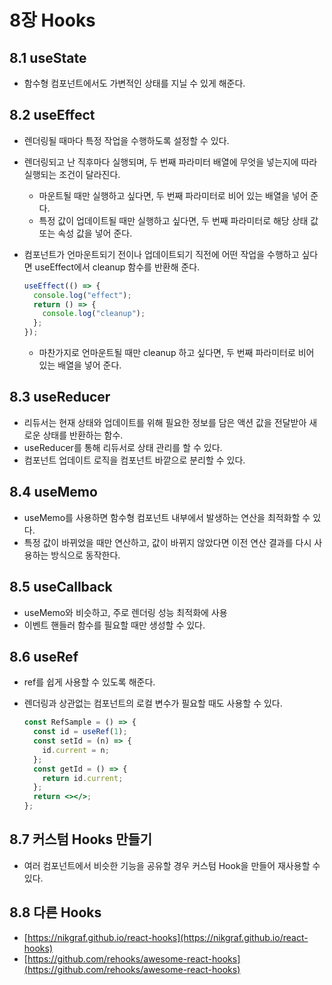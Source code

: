 # 8장 Hooks

## 8.1 useState

- 함수형 컴포넌트에서도 가변적인 상태를 지닐 수 있게 해준다.

## 8.2 useEffect

- 렌더링될 때마다 특정 작업을 수행하도록 설정할 수 있다.
- 렌더링되고 난 직후마다 실행되며, 두 번째 파라미터 배열에 무엇을 넣는지에 따라 실행되는 조건이 달라진다.
  - 마운트될 때만 실행하고 싶다면, 두 번째 파라미터로 비어 있는 배열을 넣어 준다.
  - 특정 값이 업데이트될 때만 실행하고 싶다면, 두 번째 파라미터로 해당 상태 값 또는 속성 값을 넣어 준다.
- 컴포넌트가 언마운트되기 전이나 업데이트되기 직전에 어떤 작업을 수행하고 싶다면 useEffect에서 cleanup 함수를 반환해 준다.

  ```jsx
  useEffect(() => {
    console.log("effect");
    return () => {
      console.log("cleanup");
    };
  });
  ```

  - 마찬가지로 언마운트될 때만 cleanup 하고 싶다면, 두 번째 파라미터로 비어 있는 배열을 넣어 준다.

## 8.3 useReducer

- 리듀서는 현재 상태와 업데이트를 위해 필요한 정보를 담은 액션 값을 전달받아 새로운 상태를 반환하는 함수.
- useReducer를 통해 리듀서로 상태 관리를 할 수 있다.
- 컴포넌트 업데이트 로직을 컴포넌트 바깥으로 분리할 수 있다.

## 8.4 useMemo

- useMemo를 사용하면 함수형 컴포넌트 내부에서 발생하는 연산을 최적화할 수 있다.
- 특정 값이 바뀌었을 때만 연산하고, 값이 바뀌지 않았다면 이전 연산 결과를 다시 사용하는 방식으로 동작한다.

## 8.5 useCallback

- useMemo와 비슷하고, 주로 렌더링 성능 최적화에 사용
- 이벤트 핸들러 함수를 필요할 때만 생성할 수 있다.

## 8.6 useRef

- ref를 쉽게 사용할 수 있도록 해준다.
- 렌더링과 상관없는 컴포넌트의 로컬 변수가 필요할 때도 사용할 수 있다.

  ```jsx
  const RefSample = () => {
    const id = useRef(1);
    const setId = (n) => {
      id.current = n;
    };
    const getId = () => {
      return id.current;
    };
    return <></>;
  };
  ```

## 8.7 커스텀 Hooks 만들기

- 여러 컴포넌트에서 비슷한 기능을 공유할 경우 커스텀 Hook을 만들어 재사용할 수 있다.

## 8.8 다른 Hooks

- [https://nikgraf.github.io/react-hooks](https://nikgraf.github.io/react-hooks)
- [https://github.com/rehooks/awesome-react-hooks](https://github.com/rehooks/awesome-react-hooks)
